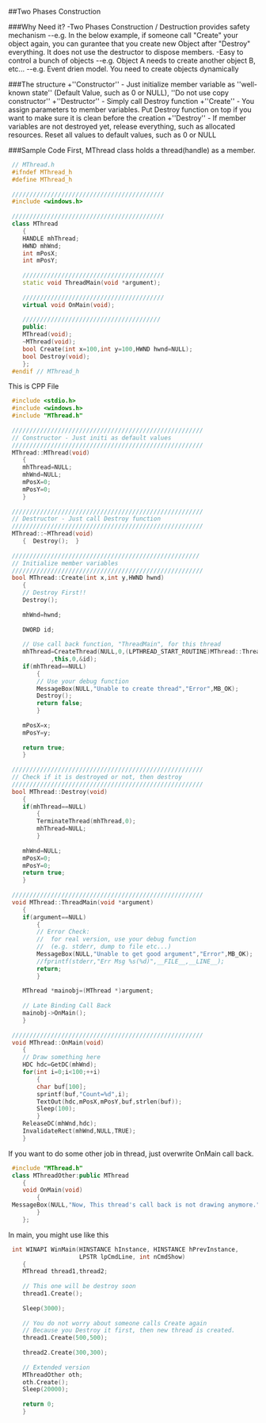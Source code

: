 
##Two Phases Construction

###Why Need it?
-Two Phases Construction / Destruction provides safety mechanism
--e.g. In the below example, if someone call "Create" your object again,
you can gurantee that you create new Object after "Destroy" everything.
It does not use the destructor to dispose members.
-Easy to control a bunch of objects
--e.g. Object A needs to create another object B, etc...
--e.g. Event drien model. You need to create objects dynamically

###The structure
+''Constructor'' - Just initialize member variable as ''well-known state'' (Default Value, such as 0 or NULL), ''Do not use copy constructor''
+''Destructor'' - Simply call Destroy function
+''Create'' - You assign parameters to member variables. Put Destroy function on top if you want to make sure it is clean before the creation
+''Destroy'' - If member variables are not destroyed yet, release everything, such
as allocated resources. 
Reset all values to default values, such as 0 or NULL

###Sample Code
First, MThread class holds a thread(handle) as a member.

```c++
 // MThread.h
 #ifndef MThread_h
 #define MThread_h
 
 ///////////////////////////////////////////
 #include <windows.h>
 
 ///////////////////////////////////////////
 class MThread
 	{
 	HANDLE mhThread;
 	HWND mhWnd;
 	int mPosX;
 	int mPosY;
 
 	////////////////////////////////////////
 	static void ThreadMain(void *argument);
 
 	////////////////////////////////////////
 	virtual void OnMain(void);
 
 	///////////////////////////////////////
 	public:
 	MThread(void);
 	~MThread(void);
 	bool Create(int x=100,int y=100,HWND hwnd=NULL);
 	bool Destroy(void);
 	};
 #endif // MThread_h
 ```

This is CPP File
```c++
 #include <stdio.h>
 #include <windows.h>
 #include "MThread.h"
 
 //////////////////////////////////////////////////////
 // Constructor - Just initi as default values
 //////////////////////////////////////////////////////	
 MThread::MThread(void)
 	{
 	mhThread=NULL;
 	mhWnd=NULL;
 	mPosX=0;
 	mPosY=0;
 	}
 
 //////////////////////////////////////////////////////
 // Destructor - Just call Destroy function
 //////////////////////////////////////////////////////
 MThread::~MThread(void)
 	{  Destroy();  }
 
 /////////////////////////////////////////////////////
 // Initialize member variables
 //////////////////////////////////////////////////////
 bool MThread::Create(int x,int y,HWND hwnd)
 	{
 	// Destroy First!!
 	Destroy();
 
 	mhWnd=hwnd;
 	
 	DWORD id;
 	
 	// Use call back function, "ThreadMain", for this thread
 	mhThread=CreateThread(NULL,0,(LPTHREAD_START_ROUTINE)MThread::ThreadMain
 			,this,0,&id);
 	if(mhThread==NULL)
 		{
 		// Use your debug function
 		MessageBox(NULL,"Unable to create thread","Error",MB_OK);
 		Destroy();  
 		return false;
 		}
 
 	mPosX=x;  
 	mPosY=y;	
 
 	return true;
 	}
 
 //////////////////////////////////////////////////////
 // Check if it is destroyed or not, then destroy
 //////////////////////////////////////////////////////
 bool MThread::Destroy(void)
 	{
 	if(mhThread==NULL)
 		{
 		TerminateThread(mhThread,0);
 		mhThread=NULL;
 		}
 
 	mhWnd=NULL;
 	mPosX=0;
 	mPosY=0;
 	return true;
 	}
 	
 //////////////////////////////////////////////////////
 void MThread::ThreadMain(void *argument)
 	{
 	if(argument==NULL)
 		{
 		// Error Check:
 		// 	for real version, use your debug function 
 		// 	(e.g. stderr, dump to file etc...)
 		MessageBox(NULL,"Unable to get good argument","Error",MB_OK);
 		//fprintf(stderr,"Err Msg %s(%d)",__FILE__,__LINE__);
 		return;
 		}
 
 	MThread *mainobj=(MThread *)argument;
 	
 	// Late Binding Call Back
 	mainobj->OnMain();
 	}
 	
 //////////////////////////////////////////////////////
 void MThread::OnMain(void)
 	{
 	// Draw something here
 	HDC hdc=GetDC(mhWnd);
 	for(int i=0;i<100;++i)
 		{	
 		char buf[100];
 		sprintf(buf,"Count=%d",i);
 		TextOut(hdc,mPosX,mPosY,buf,strlen(buf));
 		Sleep(100);
 		}
 	ReleaseDC(mhWnd,hdc);
 	InvalidateRect(mhWnd,NULL,TRUE);
 	}
 ```
If you want to do some other job in thread, just overwrite OnMain call back.
```c++
 #include "MThread.h"
 class MThreadOther:public MThread
 	{
 	void OnMain(void)
 		{
 MessageBox(NULL,"Now, This thread's call back is not drawing anymore.","MSG",MB_OK);
 		}
 	};
 ```
In main, you might use like this
```c++
 int WINAPI WinMain(HINSTANCE hInstance, HINSTANCE hPrevInstance,
                    LPSTR lpCmdLine, int nCmdShow)
 	{
 	MThread thread1,thread2;
 	
 	// This one will be destroy soon
 	thread1.Create(); 
 
 	Sleep(3000);
 	
 	// You do not worry about someone calls Create again
 	// Because you Destroy it first, then new thread is created.
 	thread1.Create(500,500);
 
 	thread2.Create(300,300);
 
 	// Extended version
 	MThreadOther oth; 
 	oth.Create();
 	Sleep(20000);
 	
 	return 0;
 	}
 ```


